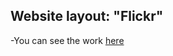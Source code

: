 ## Website layout: "Flickr"

-You can see the work [here](https://oleg3es.github.io/website-layout-camp/)
